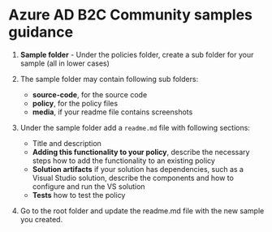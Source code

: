 # Azure AD B2C Community samples guidance

1. **Sample folder** - Under the policies folder, create a sub folder for your sample (all in lower cases)

1. The sample folder may contain following sub folders:
    - **source-code**, for the source code 
    - **policy**, for the policy files
    - **media**, if your readme file contains screenshots 


3. Under the sample folder add a `readme.md` file with following sections:
    - Title and description
    - **Adding this functionality to your policy**, describe the necessary steps how to add the functionality to an existing policy
    - **Solution artifacts** if your solution has dependencies, such as a Visual Studio solution, describe the components and how to configure and run the VS solution
    - **Tests** how to test the policy 

4. Go to the root folder and update the readme.md file with the new sample you created. 
